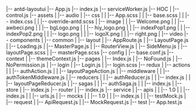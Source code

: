 |-- antd-layoutui
    |-- App.js
    |-- index.js
    |-- serviceWorker.js
    |-- HOC
    |   |-- control.js
    |-- assets
    |   |-- audio
    |   |-- css
    |   |   |-- App.scss
    |   |   |-- base.scss
    |   |   |-- index.css
    |   |   |-- override-antd.scss
    |   |-- image
    |   |   |-- Welcome.png
    |   |   |-- awbeci.png
    |   |   |-- bgLogo.png
    |   |   |-- hiy_logo.png
    |   |   |-- indexPop1.png
    |   |   |-- indexPop2.png
    |   |   |-- logo.png
    |   |   |-- logoX.png
    |   |   |-- right.png
    |   |-- video
    |-- components
    |   |-- common
    |   |-- layout
    |       |-- AppRoute.js
    |       |-- LayoutPage.js
    |       |-- Loading.js
    |       |-- MasterPage.js
    |       |-- RouterView.js
    |       |-- SideMenu.js
    |       |-- layoutPage.scss
    |       |-- masterPage.scss
    |-- config
    |   |-- base.conf.js
    |-- context
    |   |-- themeContext.js
    |-- pages
    |   |-- Index.js
    |   |-- NoFound.js
    |   |-- NoPermission.js
    |   |-- login
    |       |-- Login.js
    |       |-- login.scss
    |-- redux
    |   |-- actions
    |   |   |-- authAction.js
    |   |   |-- layoutPageAction.js
    |   |-- middleware
    |   |   |-- authTokenMiddleware.js
    |   |-- reducers
    |   |   |-- authReducer.js
    |   |   |-- index.js
    |   |   |-- layoutPageReducer.js
    |   |-- sagas
    |   |   |-- authSaga.js
    |   |   |-- index.js
    |   |-- store
    |       |-- index.js
    |-- router
    |   |-- index.js
    |-- service
    |   |-- apis
    |   |   |-- 1.0
    |   |       |-- index.js
    |   |       |-- urls.js
    |   |-- mocks
    |   |   |-- 1.0
    |   |       |-- index.js
    |   |       |-- testMock.js
    |   |-- request
    |       |-- ApiRequest.js
    |       |-- MockRequest.js
    |-- test
        |-- App.test.js
